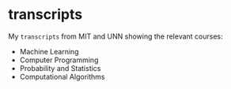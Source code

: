 # transcripts
My `transcripts` from MIT and UNN showing the relevant courses:
- Machine Learning
- Computer Programming
- Probability and Statistics
- Computational Algorithms
